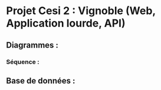 # Projet Cesi 2 : Vignoble (Web, Application lourde, API)

## Diagrammes :
  ### Séquence : 



## Base de données :
